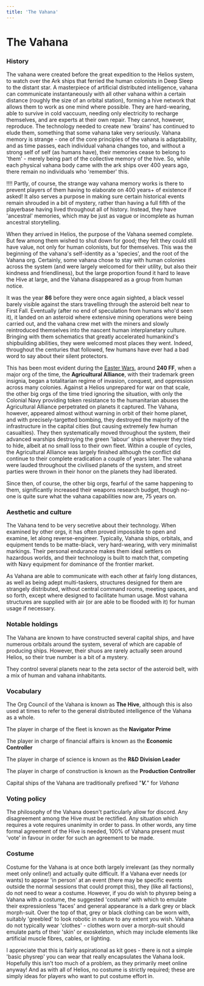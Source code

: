 ```yaml
---
title: 'The Vahana'
---
```


# The Vahana

### History

The vahana were created before the great expedition to the Helios system, to watch over the Ark ships that ferried the human colonists in Deep Sleep to the distant star. A masterpiece of artificial distributed intelligence, vahana can communicate instantaneously with all other vahana within a certain distance (roughly the size of an orbital station), forming a hive network that allows them to work as one mind where possible. They are hard-wearing, able to survive in cold vaccuum, needing only electricity to recharge themselves, and are experts at their own repair. They cannot, however, reproduce. The technology needed to create new 'brains' has continued to elude them, something that some vahana take very seriously. Vahana memory is strange - one of the core principles of the vahana is adaptability, and as time passes, each individual vahana changes too, and without a strong self of self (as humans have), their memories cease to belong to 'them' - merely being part of the collective memory of the hive. So, while each physical vahana body came with the ark ships over 400 years ago, there remain no individuals who 'remember' this.

!!!! Partly, of course, the strange way vahana memory works is there to prevent players of them having to elaborate on 400 years+ of existence if asked! It also serves a purpose in making sure certain historical events remain shrouded in a bit of mystery, rather than having a full fifth of the playerbase having lived throughout all of history. Instead, they have 'ancestral' memories, which may be just as vague or incomplete as human ancestral storytelling.

When they arrived in Helios, the purpose of the Vahana seemed complete. But few among them wished to shut down for good; they felt they could still have value, not only for human colonists, but for themselves. This was the beginning of the vahana's self-identity as a 'species', and the root of the Vahana org. Certainly, some vahana chose to stay with human colonies across the system (and were largely welcomed for their utility, but also their kindness and friendliness), but the large proportion found it hard to leave the Hive at large, and the Vahana disappeared as a group from human notice.

It was the year **86** before they were once again sighted, a black vessel barely visible against the stars travelling through the asteroid belt near to First Fall. Eventually (after no end of speculation from humans who'd seen it), it landed on an asteroid where extensive mining operations were being carried out, and the vahana crew met with the miners and slowly reintroduced themselves into the nascent human interplanetary culture. Bringing with them schematics that greatly accelerated humankind's shipbuilding abilities, they were welcomed most places they went. Indeed, throughout the centuries that followed, few humans have ever had a bad word to say about their silent protectors.

This has been most evident during the [Easter Wars](/history), around **240 FF**, when a major org of the time, the **Agricultural Alliance**, with their trademark green insignia, began a totalitarian regime of invasion, conquest, and oppression across many colonies. Against a Helios unprepared for war on that scale, the other big orgs of the time tried ignoring the situation, with only the Colonial Navy providing token resistance to the humanitarian abuses the Agricultural Alliance perpetrated on planets it captured. The Vahana, however, appeared almost without warning in orbit of their home planet, and with precisely-targetted bombing, they destroyed the majority of the infrastructure in the capital cities (but causing extremely few human casualties). They then systematically moved throughout the system, their advanced warships destroying the green 'labour' ships wherever they tried to hide, albeit at no small loss to their own fleet. Within a couple of cycles, the Agricultural Alliance was largely finished although the conflict did continue to their complete eradication a couple of years later. The vahana were lauded throughout the civilised planets of the system, and street parties were thrown in their honor on the planets they had liberated.

Since then, of course, the other big orgs, fearful of the same happening to them, significantly increased their weapons research budget, though no-one is quite sure what the vahana capabilities now are, 75 years on.

### Aesthetic and culture

The Vahana tend to be very secretive about their technology. When examined by other orgs, it has often proved impossible to open and examine, let along reverse-engineer. Typically, Vahana ships, orbitals, and equipment tends to be matte-black, very hard-wearing, with very minimalist markings. Their personal endurance makes them ideal settlers on hazardous worlds, and their technology is built to match that, competing with Navy equipment for dominance of the frontier market.

As Vahana are able to communicate with each other at fairly long distances, as well as being adept multi-taskers, structures designed for them are strangely distributed, without central command rooms, meeting spaces, and so forth, except where designed to facilitate human usage. Most vahana structures are supplied with air (or are able to be flooded with it) for human usage if necessary.

### Notable holdings

The Vahana are known to have constructed several capital ships, and have numerous orbitals around the system, several of which are capable of producing ships. However, their shuos are rarely actually seen around Helios, so their true number is a bit of a mystery.

They control several planets near to the zeta sector of the asteroid belt, with a mix of human and vahana inhabitants.

### Vocabulary
The Org Council of the Vahana is known as **The Hive**, although this is also used at times to refer to the general distributed intelligence of the Vahana as a whole.

The player in charge of the fleet is known as the **Navigator Prime**

The player in charge of financial affairs is known as the **Economic Controller**

The player in charge of science is known as the **R&D Division Leader**

The player in charge of construction is known as the **Production Controller**

Capital ships of the Vahana are traditionally prefixed "**_V._**" for _Vahana_

### Voting policy
The philosophy of the Vahana doesn't particularly allow for discord. Any disagreement among the Hive must be rectified. Any situation which requires a vote requires unanimity in order to pass. In other words, any time formal agreement of the Hive is needed, 100% of Vahana present must 'vote' in favour in order for such an agreement to be made.

### Costume
Costume for the Vahana is at once both largely irrelevant (as they normally meet only online!) and actually quite difficult. If a Vahana ever needs (or wants) to appear 'in person' at an event (there may be specific events outside the normal sessions that could prompt this), they (like all factions), do not need to wear a costume. However, if you do wish to physrep being a Vahana with a costume, the suggested 'costume' with which to emulate their expressionless 'faces' and general appearance is a dark grey or black morph-suit. Over the top of that, grey or black clothing can be worn with, suitably 'greebled' to look robotic in nature to any extent you wish. Vahana do not typically wear 'clothes' - clothes worn over a morph-suit should emulate parts of their 'skin' or exoskeleton, which may include elements like artificial muscle fibres, cables, or lighting.

I appreciate that this is fairly aspirational as kit goes - there is not a simple 'basic physrep' you can wear that really encapsulates the Vahana look. Hopefully this isn't too much of a problem, as they primarily meet online anyway! And as with all of Helios, no costume is strictly required; these are simply ideas for players who want to put costume effort in.
